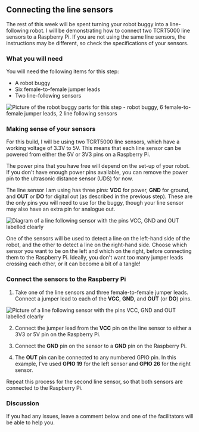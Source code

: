 [comment]: # (
Is this step open? Y/N
If so, short description of this step:
Related links:
Related files:
)

## Connecting the line sensors

The rest of this week will be spent turning your robot buggy into a line-following robot. I will be demonstrating how to connect two TCRT5000 line sensors to a Raspberry Pi. If you are not using the same line sensors, the instructions may be different, so check the specifications of your sensors.

### What you will need

You will need the following items for this step:

+ A robot buggy
+ Six female-to-female jumper leads
+ Two line-following sensors

![Picture of the robot buggy parts for this step - robot buggy, 6 female-to-female jumper leads, 2 line following sensors](https://rpf-futurelearn.s3-eu-west-1.amazonaws.com/Robotics+-+Robot+Buggy/Photographs/3_5-parts-for-line-sensors.jpg)

### Making sense of your sensors

For this build, I will be using two TCRT5000 line sensors, which have a working voltage of 3.3V to 5V. This means that each line sensor can be powered from either the 5V or 3V3 pins on a Raspberry Pi. 

The power pins that you have free will depend on the set-up of your robot. If you don't have enough power pins available, you can remove the power pin to the ultrasonic distance sensor (UDS) for now.

The line sensor I am using has three pins: **VCC** for power, **GND** for ground, and **OUT** or **DO** for digital out (as described in the previous step). These are the only pins you will need to use for the buggy, though your line sensor may also have an extra pin for analogue out.

![Diagram of a line following sensor with the pins VCC, GND and OUT labelled clearly](https://rpf-futurelearn.s3-eu-west-1.amazonaws.com/Robotics+-+Robot+Buggy/Illustration/36-3_4_TCRT_Sensor_Diagram.png)

One of the sensors will be used to detect a line on the left-hand side of the robot, and the other to detect a line on the right-hand side. Choose which sensor you want to be on the left and which on the right, before connecting them to the Raspberry Pi. Ideally, you don't want too many jumper leads crossing each other, or it can become a bit of a tangle!

### Connect the sensors to the Raspberry Pi

1. Take one of the line sensors and three female-to-female jumper leads. Connect a jumper lead to each of the **VCC**, **GND**, and **OUT** (or **DO**) pins.

![Picture of a line following sensor with the pins VCC, GND and OUT labelled clearly](https://rpf-futurelearn.s3-eu-west-1.amazonaws.com/Robotics+-+Robot+Buggy/Photographs/3_5-line-sensor-three-wires.jpg)

2. Connect the jumper lead from the **VCC** pin on the line sensor to either a 3V3 or 5V pin on the Raspberry Pi.

3. Connect the **GND** pin on the sensor to a **GND** pin on the Raspberry Pi.

4. The **OUT** pin can be connected to any numbered GPIO pin. In this example, I've used **GPIO 19** for the left sensor and **GPIO 26** for the right sensor.

Repeat this process for the second line sensor, so that both sensors are connected to the Raspberry Pi.

### Discussion

If you had any issues, leave a comment below and one of the facilitators will be able to help you.
